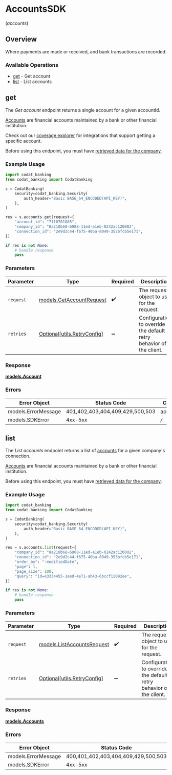 # AccountsSDK
(*accounts*)

## Overview

Where payments are made or received, and bank transactions are recorded.

### Available Operations

* [get](#get) - Get account
* [list](#list) - List accounts

## get

The *Get account* endpoint returns a single account for a given accountId.

[Accounts](https://docs.codat.io/banking-api#/schemas/Account) are financial accounts maintained by a bank or other financial institution.

Check out our [coverage explorer](https://knowledge.codat.io/supported-features/banking?view=tab-by-data-type&dataType=banking-accounts) for integrations that support getting a specific account.

Before using this endpoint, you must have [retrieved data for the company](https://docs.codat.io/codat-api#/operations/refresh-company-data).


### Example Usage

```python
import codat_banking
from codat_banking import CodatBanking

s = CodatBanking(
    security=codat_banking.Security(
        auth_header="Basic BASE_64_ENCODED(API_KEY)",
    ),
)

res = s.accounts.get(request={
    "account_id": "7110701885",
    "company_id": "8a210b68-6988-11ed-a1eb-0242ac120002",
    "connection_id": "2e9d2c44-f675-40ba-8049-353bfcb5e171",
})

if res is not None:
    # handle response
    pass

```

### Parameters

| Parameter                                                           | Type                                                                | Required                                                            | Description                                                         |
| ------------------------------------------------------------------- | ------------------------------------------------------------------- | ------------------------------------------------------------------- | ------------------------------------------------------------------- |
| `request`                                                           | [models.GetAccountRequest](../../models/getaccountrequest.md)       | :heavy_check_mark:                                                  | The request object to use for the request.                          |
| `retries`                                                           | [Optional[utils.RetryConfig]](../../models/utils/retryconfig.md)    | :heavy_minus_sign:                                                  | Configuration to override the default retry behavior of the client. |

### Response

**[models.Account](../../models/account.md)**

### Errors

| Error Object                    | Status Code                     | Content Type                    |
| ------------------------------- | ------------------------------- | ------------------------------- |
| models.ErrorMessage             | 401,402,403,404,409,429,500,503 | application/json                |
| models.SDKError                 | 4xx-5xx                         | */*                             |


## list

The *List accounts* endpoint returns a list of [accounts](https://docs.codat.io/banking-api#/schemas/Account) for a given company's connection.

[Accounts](https://docs.codat.io/banking-api#/schemas/Account) are financial accounts maintained by a bank or other financial institution.

Before using this endpoint, you must have [retrieved data for the company](https://docs.codat.io/codat-api#/operations/refresh-company-data).
    

### Example Usage

```python
import codat_banking
from codat_banking import CodatBanking

s = CodatBanking(
    security=codat_banking.Security(
        auth_header="Basic BASE_64_ENCODED(API_KEY)",
    ),
)

res = s.accounts.list(request={
    "company_id": "8a210b68-6988-11ed-a1eb-0242ac120002",
    "connection_id": "2e9d2c44-f675-40ba-8049-353bfcb5e171",
    "order_by": "-modifiedDate",
    "page": 1,
    "page_size": 100,
    "query": "id=e3334455-1aed-4e71-ab43-6bccf12092ee",
})

if res is not None:
    # handle response
    pass

```

### Parameters

| Parameter                                                           | Type                                                                | Required                                                            | Description                                                         |
| ------------------------------------------------------------------- | ------------------------------------------------------------------- | ------------------------------------------------------------------- | ------------------------------------------------------------------- |
| `request`                                                           | [models.ListAccountsRequest](../../models/listaccountsrequest.md)   | :heavy_check_mark:                                                  | The request object to use for the request.                          |
| `retries`                                                           | [Optional[utils.RetryConfig]](../../models/utils/retryconfig.md)    | :heavy_minus_sign:                                                  | Configuration to override the default retry behavior of the client. |

### Response

**[models.Accounts](../../models/accounts.md)**

### Errors

| Error Object                        | Status Code                         | Content Type                        |
| ----------------------------------- | ----------------------------------- | ----------------------------------- |
| models.ErrorMessage                 | 400,401,402,403,404,409,429,500,503 | application/json                    |
| models.SDKError                     | 4xx-5xx                             | */*                                 |
